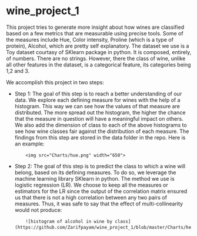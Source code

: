 # wine_project_1
This project tries to generate more insight about how wines are classified based on a few metrics that are measurable using precise tools. 
Some of the measures include Hue, Color intensity, Proline (which is a type of protein), Alcohol, which are pretty self explanatory. The dataset
we use is a Toy dataset courtasy of SKlearn package in python. It is composed, entirely, of numbers. There are no strings. However, there the class
of wine, unlike all other features in the dataset, is a categorical feature, its categories being 1,2 and 3.

We accomplish this project in two steps:

  - Step 1: The goal of this step is to reach a better understanding of our data.
            We explore each defining measure for wines with the help of a histogram. This way we can see how the values of that measure are distributed. 
            The more spread out the histogram, the higher the chance that the measure in question will have a meaningful impact on others.
            We also add the dimension of class to each of the above histograms to see how wine classes fair against the distribution of each measure. 
            The findings from this step are stored in the data folder in the repo. Here is an example: 
            
            <img src="Charts/hue.png" width="650">
            
     
  - Step 2: The goal of this step is to predict the class to which a wine will belong, based on its defining measures. 
            To do so, we leverage the machine learning library SKlearn in python. The method we use is logistic regression (LR).
            We choose to keep all the measures or estimators for the LR since the output of the correlation matrix ensured us that there 
            is not a high correlation between any two pairs of measures. Thus, it was safe to say that the effect of multi-collinearity would
            not produce: 
            
            
            ![histogram of alcohol in wine by class](https://github.com/Zarifpayam/wine_project_1/blob/master/Charts/heat.png)
